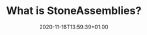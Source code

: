 ---
title: "What is StoneAssemblies?"
description: "Introduction to StoneAssemblies."
lead: "Automate other business without neglecting your own"
date: 2020-11-16T13:59:39+01:00
lastmod: 2020-11-16T13:59:39+01:00
draft: false
images: []
menu:
  docs:
    parent: "stoneassemblies"
weight: 120
toc: true
---